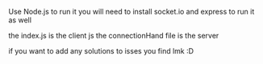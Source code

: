 Use Node.js to run it
you will need to install socket.io and express to run it as well

the index.js is the client js
the connectionHand file is the server

if you want to add any solutions to isses you find lmk :D
